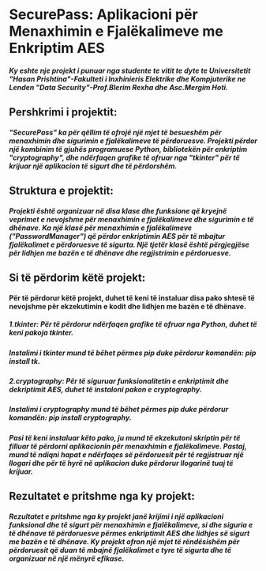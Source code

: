 # SecurePass: Aplikacioni për Menaxhimin e Fjalëkalimeve me Enkriptim AES
##### Ky eshte nje projekt i punuar nga studente te vitit te dyte te Universitetit "Hasan Prishtina"-Fakulteti i Inxhinieris Elektrike dhe Kompjuterike ne Lenden "Data Security"-Prof.Blerim Rexha dhe Asc.Mergim Hoti.

## Pershkrimi i projektit:
##### "SecurePass" ka për qëllim të ofrojë një mjet të besueshëm për menaxhimin dhe sigurimin e fjalëkalimeve të përdoruesve. Projekti përdor një kombinim të gjuhës programuese Python, bibliotekën për enkriptim "cryptography", dhe ndërfaqen grafike të ofruar nga "tkinter" për të krijuar një aplikacion të sigurt dhe të përdorshëm.

## Struktura e projektit:
##### Projekti është organizuar në disa klase dhe funksione që kryejnë veprimet e nevojshme për menaxhimin e fjalëkalimeve dhe sigurimin e të dhënave. Ka një klasë për menaxhimin e fjalëkalimeve ("PasswordManager") që përdor enkriptimin AES për të mbajtur fjalëkalimet e përdoruesve të sigurta. Një tjetër klasë është përgjegjëse për lidhjen me bazën e të dhënave dhe regjistrimin e përdoruesve.

##  Si të përdorim këtë projekt:
#### Për të përdorur këtë projekt, duhet të keni të instaluar disa pako shtesë të nevojshme për ekzekutimin e kodit dhe lidhjen me bazën e të dhënave.

##### 1.tkinter: Për të përdorur ndërfaqen grafike të ofruar nga Python, duhet të keni pakoja tkinter.
#####  Instalimi i tkinter mund të bëhet përmes pip duke përdorur komandën: pip install tk.

##### 2.cryptography: Për të siguruar funksionalitetin e enkriptimit dhe dekriptimit AES, duhet të instaloni pakon e cryptography.
##### Instalimi i cryptography mund të bëhet përmes pip duke përdorur komandën: pip install cryptography.

##### Pasi të keni instaluar këto pako, ju mund të ekzekutoni skriptin për të filluar të përdorni aplikacionin për menaxhimin e fjalëkalimeve. Pastaj, mund të ndiqni hapat e ndërfaqes së përdoruesit për të regjistruar një llogari dhe për të hyrë në aplikacion duke përdorur llogarinë tuaj të krijuar.

## Rezultatet e pritshme nga ky projekt:
##### Rezultatet e pritshme nga ky projekt janë krijimi i një aplikacioni funksional dhe të sigurt për menaxhimin e fjalëkalimeve, si dhe siguria e të dhënave të përdoruesve përmes enkriptimit AES dhe lidhjes së sigurt me bazën e të dhënave. Ky projekt ofron një mjet të rëndësishëm për përdoruesit që duan të mbajnë fjalëkalimet e tyre të sigurta dhe të organizuar në një mënyrë efikase.


